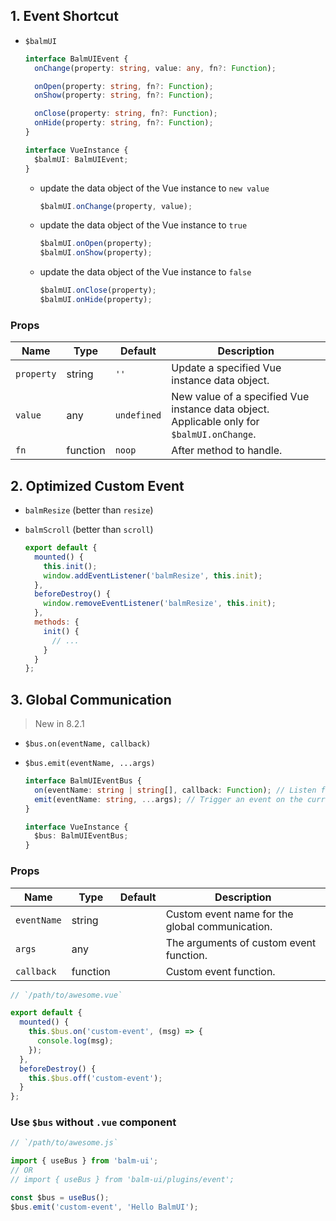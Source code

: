 ## 1. Event Shortcut

- `$balmUI`

  ```ts
  interface BalmUIEvent {
    onChange(property: string, value: any, fn?: Function);

    onOpen(property: string, fn?: Function);
    onShow(property: string, fn?: Function);

    onClose(property: string, fn?: Function);
    onHide(property: string, fn?: Function);
  }

  interface VueInstance {
    $balmUI: BalmUIEvent;
  }
  ```

  - update the data object of the Vue instance to `new value`

    ```js
    $balmUI.onChange(property, value);
    ```

  - update the data object of the Vue instance to `true`

    ```js
    $balmUI.onOpen(property);
    $balmUI.onShow(property);
    ```

  - update the data object of the Vue instance to `false`

    ```js
    $balmUI.onClose(property);
    $balmUI.onHide(property);
    ```

### Props

| Name       | Type     | Default     | Description                                                                                |
| ---------- | -------- | ----------- | ------------------------------------------------------------------------------------------ |
| `property` | string   | `''`        | Update a specified Vue instance data object.                                               |
| `value`    | any      | `undefined` | New value of a specified Vue instance data object. Applicable only for `$balmUI.onChange`. |
| `fn`       | function | `noop`      | After method to handle.                                                                    |

## 2. Optimized Custom Event

- `balmResize` (better than `resize`)
- `balmScroll` (better than `scroll`)

  ```js
  export default {
    mounted() {
      this.init();
      window.addEventListener('balmResize', this.init);
    },
    beforeDestroy() {
      window.removeEventListener('balmResize', this.init);
    },
    methods: {
      init() {
        // ...
      }
    }
  };
  ```

## 3. Global Communication

> New in 8.2.1

- `$bus.on(eventName, callback)`
- `$bus.emit(eventName, ...args)`

  ```ts
  interface BalmUIEventBus {
    on(eventName: string | string[], callback: Function); // Listen for a custom event on the current vm.
    emit(eventName: string, ...args); // Trigger an event on the current instance.
  }

  interface VueInstance {
    $bus: BalmUIEventBus;
  }
  ```

### Props

| Name        | Type     | Default | Description                                     |
| ----------- | -------- | ------- | ----------------------------------------------- |
| `eventName` | string   |         | Custom event name for the global communication. |
| `args`      | any      |         | The arguments of custom event function.         |
| `callback`  | function |         | Custom event function.                          |

```js
// `/path/to/awesome.vue`

export default {
  mounted() {
    this.$bus.on('custom-event', (msg) => {
      console.log(msg);
    });
  },
  beforeDestroy() {
    this.$bus.off('custom-event');
  }
};
```

### Use `$bus` without `.vue` component

```js
// `/path/to/awesome.js`

import { useBus } from 'balm-ui';
// OR
// import { useBus } from 'balm-ui/plugins/event';

const $bus = useBus();
$bus.emit('custom-event', 'Hello BalmUI');
```
